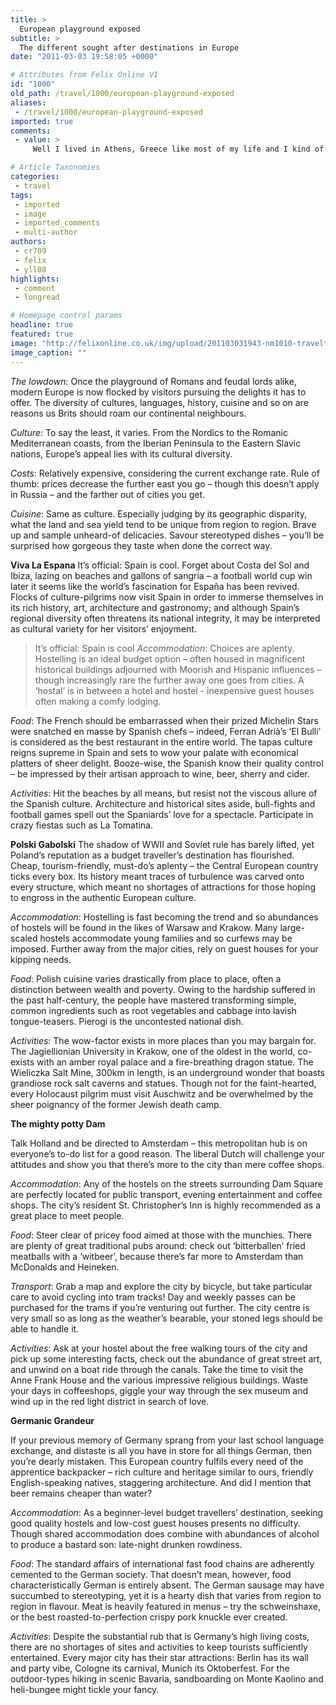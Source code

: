 ```yaml
---
title: >
  European playground exposed
subtitle: >
  The different sought after destinations in Europe
date: "2011-03-03 19:58:05 +0000"

# Attributes from Felix Online V1
id: "1000"
old_path: /travel/1000/european-playground-exposed
aliases:
 - /travel/1000/european-playground-exposed
imported: true
comments:
 - value: >
     Well I lived in Athens, Greece like most of my life and I kind of know how it is over their. It depends when iyou go, like if you go in the smumer it's going to be more expensive than if you go in the winter. But if you want to have fun go to clubs, sites, and take some tours. With tours you have to be careful, because the people that give you tours can be..well.. annoying and your going to having to go up and down and you will get tierd, just take it easy. They money your going to spend depends on where your going to stay. If you want this to be the funnest, cheapest trip ever you can go stay in a hostel with free breakfest and you good save big money. Well that's all I know and I hope everything works out for you, your going to love it!,Well I lived in Athens, Greece like most of my life and I kind of know how it is over their. It depends when iyou go, like if you go in the smumer it's going to be more expensive than if you go in the winter. But if you want to have fun go to clubs, sites, and take some tour

# Article Taxonomies
categories:
 - travel
tags:
 - imported
 - image
 - imported_comments
 - multi-author
authors:
 - cr709
 - felix
 - yll08
highlights:
 - comment
 - longread

# Homepage control params
headline: true
featured: true
image: "http://felixonline.co.uk/img/upload/201103031943-nm1010-traveltr.jpg"
image_caption: ""
---
```


_The lowdown_: Once the playground of Romans and feudal lords alike, modern Europe is now flocked by visitors pursuing the delights it has to offer. The diversity of cultures, languages, history, cuisine and so on are reasons us Brits should roam our continental neighbours.

_Culture_: To say the least, it varies. From the Nordics to the Romanic Mediterranean coasts, from the Iberian Peninsula to the Eastern Slavic nations, Europe’s appeal lies with its cultural diversity.

_Costs_: Relatively expensive, considering the current exchange rate. Rule of thumb: prices decrease the further east you go – though this doesn’t apply in Russia – and the farther out of cities you get.

_Cuisine_: Same as culture. Especially judging by its geographic disparity, what the land and sea yield tend to be unique from region to region. Brave up and sample unheard-of delicacies. Savour stereotyped dishes – you’ll be surprised how gorgeous they taste when done the correct way.

__Viva La Espana__
 It’s official: Spain is cool. Forget about Costa del Sol and Ibiza, lazing on beaches and gallons of sangria – a football world cup win later it seems like the world’s fascination for España has been revived. Flocks of culture-pilgrims now visit Spain in order to immerse themselves in its rich history, art, architecture and gastronomy; and although Spain’s regional diversity often threatens its national integrity, it may be interpreted as cultural variety for her visitors’ enjoyment.
> It’s official: Spain is cool
_Accommodation_: Choices are aplenty. Hostelling is an ideal budget option – often housed in magnificent historical buildings adjourned with Moorish and Hispanic influences – though increasingly rare the further away one goes from cities. A ‘hostal’ is in between a hotel and hostel - inexpensive guest houses often making a comfy lodging.

_Food_: The French should be embarrassed when their prized Michelin Stars were snatched en masse by Spanish chefs – indeed, Ferran Adrià’s ‘El Bulli’ is considered as the best restaurant in the entire world. The tapas culture reigns supreme in Spain and sets to wow your palate with economical platters of sheer delight. Booze-wise, the Spanish know their quality control – be impressed by their artisan approach to wine, beer, sherry and cider.

_Activities_: Hit the beaches by all means, but resist not the viscous allure of the Spanish culture. Architecture and historical sites aside, bull-fights and football games spell out the Spaniards’ love for a spectacle. Participate in crazy fiestas such as La Tomatina.

__Polski Gabolski__
 The shadow of WWII and Soviet rule has barely lifted, yet Poland’s reputation as a budget traveller’s destination has flourished. Cheap, tourism-friendly, must-do’s aplenty – the Central European country ticks every box. Its history meant traces of turbulence was carved onto every structure, which meant no shortages of attractions for those hoping to engross in the authentic European culture.

_Accommodation_: Hostelling is fast becoming the trend and so abundances of hostels will be found in the likes of Warsaw and Krakow. Many large-scaled hostels accommodate young families and so curfews may be imposed. Further away from the major cities, rely on guest houses for your kipping needs.

_Food_: Polish cuisine varies drastically from place to place, often a distinction between wealth and poverty. Owing to the hardship suffered in the past half-century, the people have mastered transforming simple, common ingredients such as root vegetables and cabbage into lavish tongue-teasers. Pierogi is the uncontested national dish.

_Activities_: The wow-factor exists in more places than you may bargain for. The Jagiellionian University in Krakow, one of the oldest in the world, co-exists with an amber royal palace and a fire-breathing dragon statue. The Wieliczka Salt Mine, 300km in length, is an underground wonder that boasts grandiose rock salt caverns and statues. Though not for the faint-hearted, every Holocaust pilgrim must visit Auschwitz and be overwhelmed by the sheer poignancy of the former Jewish death camp.

__The mighty potty Dam__

Talk Holland and be directed to Amsterdam – this metropolitan hub is on everyone’s to-do list for a good reason. The liberal Dutch will challenge your attitudes and show you that there’s more to the city than mere coffee shops.

_Accommodation_: Any of the hostels on the streets surrounding Dam Square are perfectly located for public transport, evening entertainment and coffee shops. The city’s resident St. Christopher’s Inn is highly recommended as a great place to meet people.

_Food_: Steer clear of pricey food aimed at those with the munchies. There are plenty of great traditional pubs around: check out ‘bitterballen’ fried meatballs with a ‘witbeer’, because there’s far more to Amsterdam than McDonalds and Heineken.

_Transport_: Grab a map and explore the city by bicycle, but take particular care to avoid cycling into tram tracks! Day and weekly passes can be purchased for the trams if you’re venturing out further. The city centre is very small so as long as the weather’s bearable, your stoned legs should be able to handle it.

_Activities_: Ask at your hostel about the free walking tours of the city and pick up some interesting facts, check out the abundance of great street art, and unwind on a boat ride through the canals. Take the time to visit the Anne Frank House and the various impressive religious buildings. Waste your days in coffeeshops, giggle your way through the sex museum and wind up in the red light district in search of love.

__Germanic Grandeur__

If your previous memory of Germany sprang from your last school language exchange, and distaste is all you have in store for all things German, then you’re dearly mistaken. This European country fulfils every need of the apprentice backpacker – rich culture and heritage similar to ours, friendly English-speaking natives, staggering architecture. And did I mention that beer remains cheaper than water?

_Accommodation_: As a beginner-level budget travellers’ destination, seeking good quality hostels and low-cost guest houses presents no difficulty. Though shared accommodation does combine with abundances of alcohol to produce a bastard son: late-night drunken rowdiness.

_Food_: The standard affairs of international fast food chains are adherently cemented to the German society. That doesn’t mean, however, food characteristically German is entirely absent. The German sausage may have succumbed to stereotyping, yet it is a hearty dish that varies from region to region in flavour. Meat is heavily featured in menus – try the schweinshaxe, or the best roasted-to-perfection crispy pork knuckle ever created.

_Activities_: Despite the substantial rub that is Germany’s high living costs, there are no shortages of sites and activities to keep tourists sufficiently entertained. Every major city has their star attractions: Berlin has its wall and party vibe, Cologne its carnival, Munich its Oktoberfest. For the outdoor-types hiking in scenic Bavaria, sandboarding on Monte Kaolino and heli-bungee might tickle your fancy.
